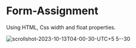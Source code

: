 # Form-Assignment
Using HTML, Css width and float properties.


![scrollshot-2023-10-13T04-00-30-UTC+5 5--30](https://github.com/hailyehzombie/Form-Assignment/assets/116345254/a06c8db2-1d81-4884-9284-760e75e0e394)
